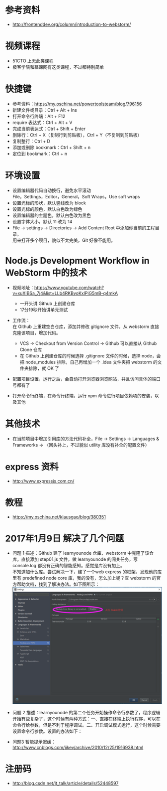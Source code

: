 # 参考资料

- http://frontenddev.org/column/introduction-to-webstorm/

# 视频课程

- 51CTO 上无此类课程  
- 极客学院和慕课网有这类课程，不过都特别简单  

# 快捷键

- 参考资料：https://my.oschina.net/powertoolsteam/blog/796156  
- 新建文件或目录：Ctrl + Alt + Ins  
- 打开命令行终端：Alt + F12  
- require 表达式：Ctrl + Alt + V  
- 完成当前表达式：Ctrl + Shift + Enter  
- 删除行：Ctrl + X（复制行到剪贴板），Ctrl + Y（不复制到剪贴板）  
- 复制整行：Ctrl + D  
- 添加或删除 bookmark：Ctrl + Shift + n  
- 定位到 bookmark：Ctrl + n  

# 环境设置

- 设置编辑器代码自动换行，避免水平滚动  
  File，Settings，Editor，General，Soft Wraps，Use soft wraps  
- 设置光标的形状，默认竖线改为 block  
- 设置光标的颜色，默认白色改为绿色  
- 设置编辑器的主题色，默认白色改为黑色  
- 设置字体大小，默认 11 改为 14  
- File -> settings -> Directories -> Add Content Root 中添加你当前的工程目录。  
  用来打开多个项目，貌似不太完美，Git 好像不能用。

# Node.js Development Workflow in WebStorm  中的技术

- 视频地址：https://www.youtube.com/watch?v=xuXIBSa_7j4&list=LLb4RKByoKxlPiG5mB-q4mkA  
  - 一开头讲 Github 上创建仓库  
  - 17分19秒开始讲单元测试  
  
- 工作流：  
  在 Github 上重建空白仓库，添加并修改 gitignore 文件，从 webstorm 直接克隆该项目，增加代码。  
  - VCS ->  Checkout from Version Control -> Github 可以直接从 Github Clone 仓库  
  - 在 Github 上创建仓库的时候选择 .gitignore 文件的时候，选择 node，会把 node_modules 排除，自己再增加一个 .idea 文件夹把 webstorm 的文件夹排除，就 OK 了  
- 配置项目设置，运行之后，会自动打开浏览器浏览网站，并且访问具体的端口号都有了  
- 打开命令行终端，在命令行终端，运行 npm 命令进行项目依赖项的安装，以及其他  

# 其他技术

- 在当前项目中增加引用库的方法代码补全，File -> Settings -> Languages & Frameworks -> （回头补上，不过貌似 utility 库没有补全的配置文件）  

# express 资料

- http://www.expressjs.com.cn/  

# 教程

- https://my.oschina.net/klausgao/blog/380351  

# 2017年1月9日 解决了几个问题

- 问题 1 描述：Github 建了 learnyounode 仓库，webstorm 中克隆了该仓库，直接添加 step01.js 文件，做 learnyounode 的闯关任务，写 console.log 都没有正确的智能感知。感觉是库没有加上。  
  不知道加什么库。尝试解决一下，建了一个web express 的框架，发现他的库里有 predefined node core 库，我的没有，怎么加上呢？查 webstorm 的官方帮助文档，找到了解决办法。如下图所示：  
  ![](images/webstorm01.png)
  
- 问题 2 描述：learnyounode 的第二个任务开始操作命令行参数了，程序逻辑开始有些复杂了，这个时候有两种方式：一、直接在终端上执行程序，可以在命令行给参数，但是不利于程序调试。二、开启调试模式运行，这个时候需要设置命令行参数。设置的办法如下：  

- 问题3 智能提示迟缓：http://www.cnblogs.com/jikey/archive/2010/12/25/1916938.html
# 注册码

- http://blog.csdn.net/it_talk/article/details/52448597
